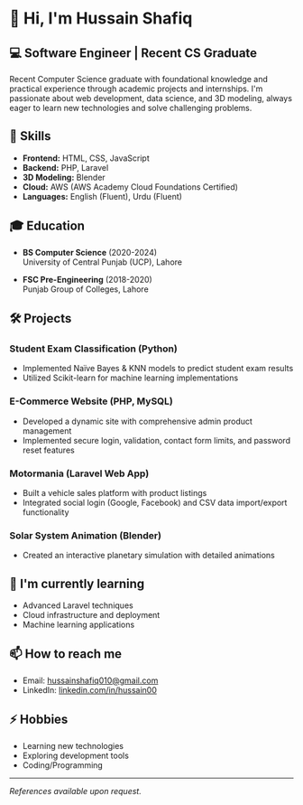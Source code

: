 # 👋 Hi, I'm Hussain Shafiq

## 💻 Software Engineer | Recent CS Graduate

Recent Computer Science graduate with foundational knowledge and practical experience through academic projects and internships. I'm passionate about web development, data science, and 3D modeling, always eager to learn new technologies and solve challenging problems.

## 🚀 Skills

- **Frontend:** HTML, CSS, JavaScript
- **Backend:** PHP, Laravel
- **3D Modeling:** Blender
- **Cloud:** AWS (AWS Academy Cloud Foundations Certified)
- **Languages:** English (Fluent), Urdu (Fluent)

## 🎓 Education

- **BS Computer Science** (2020-2024)  
  University of Central Punjab (UCP), Lahore

- **FSC Pre-Engineering** (2018-2020)  
  Punjab Group of Colleges, Lahore

## 🛠️ Projects

### Student Exam Classification (Python)
- Implemented Naïve Bayes & KNN models to predict student exam results
- Utilized Scikit-learn for machine learning implementations

### E-Commerce Website (PHP, MySQL)
- Developed a dynamic site with comprehensive admin product management
- Implemented secure login, validation, contact form limits, and password reset features

### Motormania (Laravel Web App)
- Built a vehicle sales platform with product listings
- Integrated social login (Google, Facebook) and CSV data import/export functionality

### Solar System Animation (Blender)
- Created an interactive planetary simulation with detailed animations

## 🌱 I'm currently learning
- Advanced Laravel techniques
- Cloud infrastructure and deployment
- Machine learning applications

## 📫 How to reach me
- Email: hussainshafiq010@gmail.com
- LinkedIn: [linkedin.com/in/hussain00](https://www.linkedin.com/in/hussain00)


## ⚡ Hobbies
- Learning new technologies
- Exploring development tools
- Coding/Programming

---

*References available upon request.*
